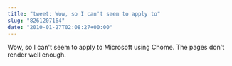 ```yaml
---
title: "tweet: Wow, so I can't seem to apply to"
slug: "8261207164"
date: "2010-01-27T02:08:27+00:00"
---
```

Wow, so I can't seem to apply to Microsoft using Chome. The pages don't render well enough.